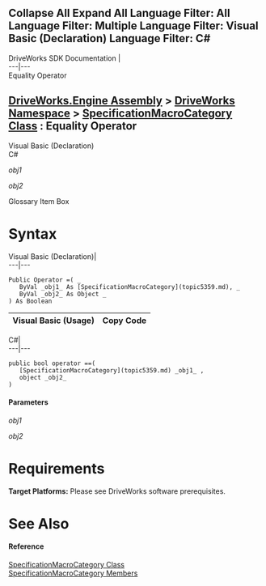 Collapse All Expand All Language Filter: All  Language Filter: Multiple  Language Filter: Visual Basic (Declaration) Language Filter: C#  
---  
DriveWorks SDK Documentation  |   
---|---  
Equality Operator   
  
[DriveWorks.Engine Assembly](topic2156.md) > [DriveWorks Namespace](topic2159.md) > [SpecificationMacroCategory Class](topic5359.md) : Equality Operator  
---  
  
Visual Basic (Declaration)    
C# 

_obj1_
    

_obj2_
    

Glossary Item Box

# Syntax

Visual Basic (Declaration)|   
---|---  
      
    
    Public Operator =( _
       ByVal _obj1_ As [SpecificationMacroCategory](topic5359.md), _
       ByVal _obj2_ As Object _
    ) As Boolean  
  
Visual Basic (Usage)| Copy Code  
---|---  
  

C#|   
---|---  
      
    
    public bool operator ==( 
       [SpecificationMacroCategory](topic5359.md) _obj1_ ,
       object _obj2_
    )  
  
#### Parameters

 _obj1_
    
_obj2_
    

# Requirements

**Target Platforms:** Please see DriveWorks software prerequisites.

# See Also

#### Reference

[SpecificationMacroCategory Class](topic5359.md)   
[SpecificationMacroCategory Members](topic5360.md)


